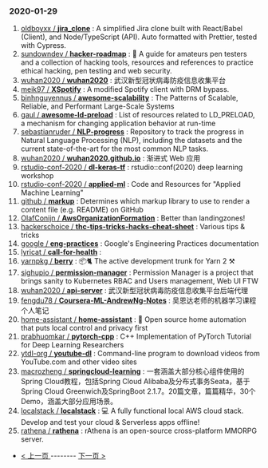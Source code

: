 ### 2020-01-29 
1. [
        oldboyxx /
**jira_clone**](https://github.com/oldboyxx/jira_clone) : A simplified Jira clone built with React/Babel (Client), and Node/TypeScript (API). Auto formatted with Prettier, tested with Cypress.
1. [
        sundowndev /
**hacker-roadmap**](https://github.com/sundowndev/hacker-roadmap) : 📌 A guide for amateurs pen testers and a collection of hacking tools, resources and references to practice ethical hacking, pen testing and web security.
1. [
        wuhan2020 /
**wuhan2020**](https://github.com/wuhan2020/wuhan2020) : 武汉新型冠状病毒防疫信息收集平台
1. [
        meik97 /
**XSpotify**](https://github.com/meik97/XSpotify) : A modified Spotify client with DRM bypass.
1. [
        binhnguyennus /
**awesome-scalability**](https://github.com/binhnguyennus/awesome-scalability) : The Patterns of Scalable, Reliable, and Performant Large-Scale Systems
1. [
        gaul /
**awesome-ld-preload**](https://github.com/gaul/awesome-ld-preload) : List of resources related to LD_PRELOAD, a mechanism for changing application behavior at run-time
1. [
        sebastianruder /
**NLP-progress**](https://github.com/sebastianruder/NLP-progress) : Repository to track the progress in Natural Language Processing (NLP), including the datasets and the current state-of-the-art for the most common NLP tasks.
1. [
        wuhan2020 /
**wuhan2020.github.io**](https://github.com/wuhan2020/wuhan2020.github.io) : 渐进式 Web 应用
1. [
        rstudio-conf-2020 /
**dl-keras-tf**](https://github.com/rstudio-conf-2020/dl-keras-tf) : rstudio::conf(2020) deep learning workshop
1. [
        rstudio-conf-2020 /
**applied-ml**](https://github.com/rstudio-conf-2020/applied-ml) : Code and Resources for "Applied Machine Learning"
1. [
        github /
**markup**](https://github.com/github/markup) : Determines which markup library to use to render a content file (e.g. README) on GitHub
1. [
        OlafConijn /
**AwsOrganizationFormation**](https://github.com/OlafConijn/AwsOrganizationFormation) : Better than landingzones!
1. [
        hackerschoice /
**thc-tips-tricks-hacks-cheat-sheet**](https://github.com/hackerschoice/thc-tips-tricks-hacks-cheat-sheet) : Various tips & tricks
1. [
        google /
**eng-practices**](https://github.com/google/eng-practices) : Google's Engineering Practices documentation
1. [
        lyricat /
**call-for-health**](https://github.com/lyricat/call-for-health) : 
1. [
        yarnpkg /
**berry**](https://github.com/yarnpkg/berry) : 📦🐈 The active development trunk for Yarn 2 ⚒
1. [
        sighupio /
**permission-manager**](https://github.com/sighupio/permission-manager) : Permission Manager is a project that brings sanity to Kubernetes RBAC and Users management, Web UI FTW
1. [
        wuhan2020 /
**api-server**](https://github.com/wuhan2020/api-server) : 武汉新型冠状病毒防疫信息收集平台后端代理
1. [
        fengdu78 /
**Coursera-ML-AndrewNg-Notes**](https://github.com/fengdu78/Coursera-ML-AndrewNg-Notes) : 吴恩达老师的机器学习课程个人笔记
1. [
        home-assistant /
**home-assistant**](https://github.com/home-assistant/home-assistant) : 🏡 Open source home automation that puts local control and privacy first
1. [
        prabhuomkar /
**pytorch-cpp**](https://github.com/prabhuomkar/pytorch-cpp) : C++ Implementation of PyTorch Tutorial for Deep Learning Researchers
1. [
        ytdl-org /
**youtube-dl**](https://github.com/ytdl-org/youtube-dl) : Command-line program to download videos from YouTube.com and other video sites
1. [
        macrozheng /
**springcloud-learning**](https://github.com/macrozheng/springcloud-learning) : 一套涵盖大部分核心组件使用的Spring Cloud教程，包括Spring Cloud Alibaba及分布式事务Seata，基于Spring Cloud Greenwich及SpringBoot 2.1.7。20篇文章，篇篇精华，30个Demo，涵盖大部分应用场景。
1. [
        localstack /
**localstack**](https://github.com/localstack/localstack) : 💻 A fully functional local AWS cloud stack. Develop and test your cloud & Serverless apps offline!
1. [
        rathena /
**rathena**](https://github.com/rathena/rathena) : rAthena is an open-source cross-platform MMORPG server. 

- [ < 上一页 ](https://github.com/able8/github-trending-daily-record/blob/master/2020-01-28.md) -------- [ 下一页 > ](https://github.com/able8/github-trending-daily-record/blob/master/2020-01-30.md)